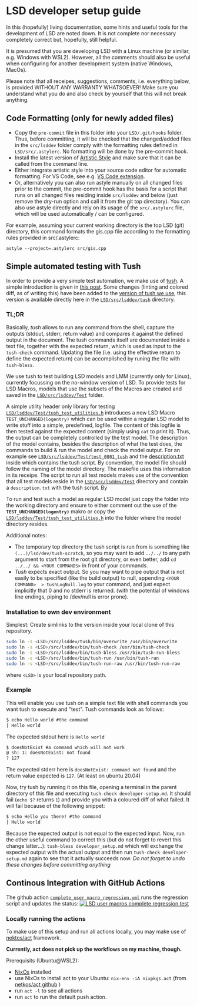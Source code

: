 # LSD developer setup guide

In this (hopefully) living documentation, some hints and useful tools for the development of LSD are noted down. It is not complete nor necessary completely correct but, hopefully, still helpful.

It is presumed that you are developing LSD with a Linux machine (or similar, e.g. Windows with WSL2). However, all the comments should also be useful when configuring for another development system (native Windows, MacOs).

Please note that all receipes, suggestions, comments, i.e. everything below, is provided WITHOUT ANY WARRANTY WHATSOEVER! Make sure you understand what you do and also check by yourself that this will not break anything.

## Code Formatting (only for newly added files)
- Copy the `pre-commit` file in this folder into your `LSD/.git/hooks` folder. Thus, before committing, it will be checked that the changed/added 
files in the `src/lsddev` folder comply with the formatting rules defined in `LSD/src/.astylerc`. No formatting will be done by the pre-commit hook.
- Install the latest version of [Artistic Style](http://astyle.sourceforge.net/) and make sure that it can be called from the command line.
- Either integrate artistic style into your source code editor for automatic formatting. For VS Code, see e.g. [VS Code extension](https://marketplace.visualstudio.com/items?itemName=chiehyu.vscode-astyle). 
- Or, alternatively you can also run astyle manually on all changed files prior to the commit, the pre-commit hook has the basis for a script that runs on all changed files residing inside `src/lsddev` and below (just remove the dry-run option and call it from the git top directory). You can also use astyle directly and rely on its usage of the `src/.astylerc` file, which will be used automatically / can be configured. 

For example, assuming your current working directory is the top LSD (git) directory, this command formats the gis.cpp file according to the formatting rules provided in src/.astylerc:
```shell
astyle --project=.astylerc src/gis.cpp
```
## Simple automated testing with Tush
In order to provide a very simple test automation, we make use of [tush](https://github.com/darius/tush). A simple introduction is given in [this post](https://spin.atomicobject.com/2016/01/11/command-line-interface-testing-tools/). 
Some changes (linting and colored diff, as of writing this) have been added to the [version of tush we use](https://github.com/FrederikSchaff/tush), this version is available directly here in the [`LSD/src/lsddev/tush`](tush) directory.

### TL;DR
Basically, *tush* allows to run any command from the shell, capture the outputs (stdout, stderr, return value) and compares it against the defined output in the document. The tush commands itself are documented inside a text file, together with the expected return, which is used as input to the `tush-check` command. Updating the file (i.e. using the effective return to define the expected return) can be accomplished by runing the file with `tush-bless`. 

We use tush to test building LSD models and LMM (currently only for Linux), currently focussing on the no-window version of LSD. To provide tests for LSD Macros, models that use the subsets of the Macros are created and saved in the [`LSD/src/lsddev/Test`](Test) folder.

A simple utility header only library for testing [`LSD/lsddev/Test/tush_test_utilities.h`](Test/tush_test_utilities.h) introduces a new LSD Macro `TEST_UNCHANGED(logentry)` which can be used within a regular LSD model to write stuff into a simple, predefined, logfile. The content of this logfile is then tested against the expected content (simply using `cat` to print it). Thus, the output can be completely controlled by the test model. The description of the model contains, besides the description of what the test does, the commands to build & run the model and check the model output. For an example see [`LSD/src/lsddev/Test/test_0001_tush`](Test/test_0001_tush) and the [description.txt](Test/test_0001_tush/description.txt) inside which contains the tush script. By convention, the model file should follow the naming of the model directory. The makefile uses this information in its receipe. The script to run all test models makes use of the convention that all test models reside in the [`LSD/src/lsddev/Test`](Test) directory and contain a `description.txt` with the tush script. By

To run and test such a model as regular LSD model just copy the folder into the working directory and ensure to either comment out the use of the **`TEST_UNCHANGED(logentry)`** makro or copy the [`LSD/lsddev/Test/tush_test_utilities.h`](Test/tush_test_utilities.h) into the folder where the model directory resides. 

Additional notes: 
- The temporary top directory the tush script is run from is something like `(...)/lsd/dev/tush-scratch`, so you may want to add `../../` to any path argument to start from the root git directory, or even better, add `cd ../../ && <YOUR COMMANDS>` in front of your commands.
- _Tush_ expects exact output. So you may want to pipe output that is not easily to be specified (like the build output) to null, appending `<YOUR COMMAND>  > tushLogNull.log` to your command, and just expect implicitly that 0 and no stderr is returned. (with the potential of windows line endings, piping to /dev/null is error prone).

### Installation to own dev environment
Simplest: Create simlinks to the version inside your local clone of this repository.
```bash
sudo ln -s <LSD>/src/lsddev/tush/bin/overwrite /usr/bin/overwrite
sudo ln -s <LSD>/src/lsddev/bin/tush-check /usr/bin/tush-check
sudo ln -s <LSD>/src/lsddev/bin/tush-bless /usr/bin/tush-run-bless
sudo ln -s <LSD>/src/lsddev/bin/tush-run /usr/bin/tush-run
sudo ln -s <LSD>/src/lsddev/bin/tush-run-raw /usr/bin/tush-run-raw
```
where `<LSD>` is your local repository path.

### Example
This will enable you use tush on a simple text file with shell commands you want tush to execute and "test". Tush commands look as follows:

```example.txt
$ echo Hello world #the command
| Hello world
```

The expected stdout here is `Hello world`

```example2.txt
$ doesNotExist #a command which will not work
@ sh: 1: doesNotExist: not found
? 127
```

The expected stderr here is `doesNotExist: command not found` and the return value expected is `127`. (At least on ubuntu 20.04)

Now, try tush by running it on this file, opening a terminal in the parent directory of this file and executing `tush-check developer-setup.md`. It should fail (`echo $?` returns `1`) and provide you with a coloured diff of what failed. It will fail because of the following snippet:

```example3.txt
$ echo Hello you there! #the command
| Hello world
```
Because the expected output is not equal to the expected input. Now, run the other useful command to correct this (but do not forget to revert this change latter...): `tush-bless developer_setup.md` which will exchange the expected output with the actual output and then run `tush-check developer-setup.md` again to see that it actually succeeds now. *Do not forget to undo these changes before committing anything*

## Continous Integration with GitHub Actions
The github action [`complete_user_macro_regression.yml`](LSD/.github/workflows/complete_user_macro_regression.yml) runs the regression script and updates the status:
[![LSD user macros complete regression test](https://github.com/FrederikSchaff/Lsd/actions/workflows/complete_user_macro_regression.yml/badge.svg)](https://github.com/FrederikSchaff/Lsd/actions/workflows/complete_user_macro_regression.yml)

### Locally running the actions
To make use of this setup and run all actions locally, you may make use of [nektos/act](https://github.com/nektos/act) framework.

**Currently, act does not pick up the workflows on my machine, though.**

Prerequisits (Ubuntu@WSL2):
- [NixOs](https://nixos.org/download.html) installed
- use NixOs to install act to your Ubuntu: `nix-env -iA nixpkgs.act` (from [netkos/act github](https://github.com/nektos/act) )
- run `act -l` to see all actions
- run `act` to run the default push action.


